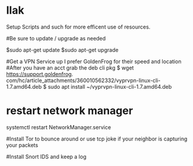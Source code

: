 # Ilak
Setup Scripts and such for more efficent use of resources.

#Be sure to update / upgrade as needed

$sudo apt-get update 
$sudo apt-get upgrade

#Get a VPN Service up I prefer GoldenFrog for their speed and location
#After you have an acct grab the deb cli pkg
$ wget https://support.goldenfrog.
com/hc/article_attachments/360010562332/vyprvpn-linux-cli-1.7.amd64.deb
$ sudo apt install ~/vyprvpn-linux-cli-1.7.amd64.deb

# restart network manager
systemctl restart NetworkManager.service




#Install Tor to bounce around or use tcp joke if your neighbor is capturing your packets

#Install Snort IDS and keep a log 
